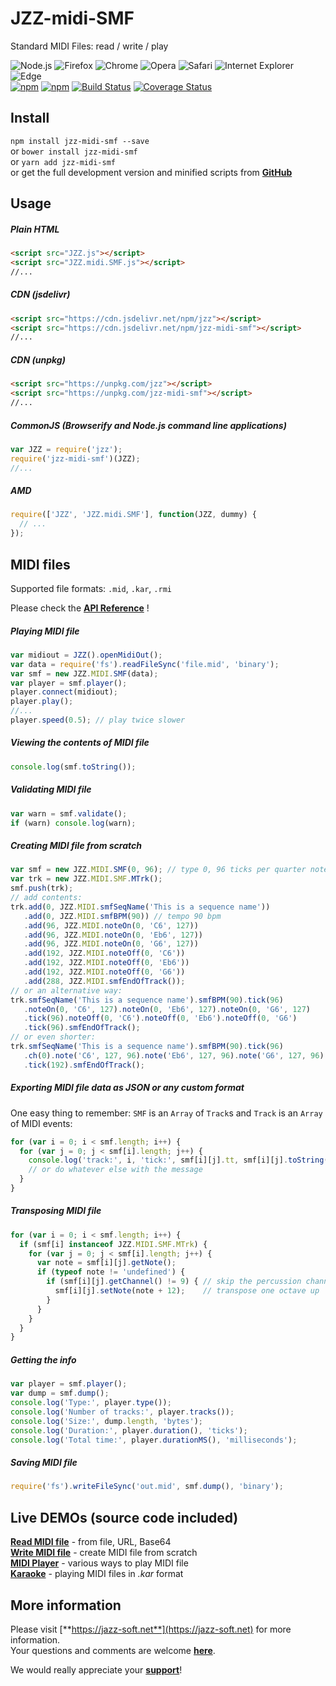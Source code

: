 # JZZ-midi-SMF

Standard MIDI Files: read / write / play

![Node.js](https://jazz-soft.github.io/img/nodejs.jpg)
![Firefox](https://jazz-soft.github.io/img/firefox.jpg)
![Chrome](https://jazz-soft.github.io/img/chrome.jpg)
![Opera](https://jazz-soft.github.io/img/opera.jpg)
![Safari](https://jazz-soft.github.io/img/safari.jpg)
![Internet Explorer](https://jazz-soft.github.io/img/msie.jpg)
![Edge](https://jazz-soft.github.io/img/edgc.jpg)  
[![npm](https://img.shields.io/npm/v/jzz-midi-smf.svg)](https://www.npmjs.com/package/jzz-midi-smf)
[![npm](https://img.shields.io/npm/dt/jzz-midi-smf.svg)](https://www.npmjs.com/package/jzz-midi-smf)
[![Build Status](https://travis-ci.com/jazz-soft/JZZ-midi-SMF.svg?branch=master)](https://travis-ci.com/jazz-soft/JZZ-midi-SMF)
[![Coverage Status](https://coveralls.io/repos/github/jazz-soft/JZZ-midi-SMF/badge.svg?branch=master)](https://coveralls.io/github/jazz-soft/JZZ-midi-SMF?branch=master)


## Install

`npm install jzz-midi-smf --save`  
or `bower install jzz-midi-smf`  
or `yarn add jzz-midi-smf`  
or get the full development version and minified scripts from [**GitHub**](https://github.com/jazz-soft/JZZ-midi-SMF)

## Usage

##### Plain HTML

```html
<script src="JZZ.js"></script>
<script src="JZZ.midi.SMF.js"></script>
//...
```

##### CDN (jsdelivr)

```html
<script src="https://cdn.jsdelivr.net/npm/jzz"></script>
<script src="https://cdn.jsdelivr.net/npm/jzz-midi-smf"></script>
//...
```

##### CDN (unpkg)

```html
<script src="https://unpkg.com/jzz"></script>
<script src="https://unpkg.com/jzz-midi-smf"></script>
//...
```

##### CommonJS (Browserify and Node.js command line applications)

```js
var JZZ = require('jzz');
require('jzz-midi-smf')(JZZ);
//...
```

##### AMD

```js
require(['JZZ', 'JZZ.midi.SMF'], function(JZZ, dummy) {
  // ...
});
```

## MIDI files
Supported file formats: `.mid`, `.kar`, `.rmi`

Please check the [**API Reference**](https://jazz-soft.net/doc/JZZ/midifile.html) !

##### Playing MIDI file

```js
var midiout = JZZ().openMidiOut();
var data = require('fs').readFileSync('file.mid', 'binary');
var smf = new JZZ.MIDI.SMF(data);
var player = smf.player();
player.connect(midiout);
player.play();
//...
player.speed(0.5); // play twice slower
```

##### Viewing the contents of MIDI file

```js
console.log(smf.toString());
```

##### Validating MIDI file

```js
var warn = smf.validate();
if (warn) console.log(warn);
```

##### Creating MIDI file from scratch

```js
var smf = new JZZ.MIDI.SMF(0, 96); // type 0, 96 ticks per quarter note
var trk = new JZZ.MIDI.SMF.MTrk();
smf.push(trk);
// add contents:
trk.add(0, JZZ.MIDI.smfSeqName('This is a sequence name'))
   .add(0, JZZ.MIDI.smfBPM(90)) // tempo 90 bpm
   .add(96, JZZ.MIDI.noteOn(0, 'C6', 127))
   .add(96, JZZ.MIDI.noteOn(0, 'Eb6', 127))
   .add(96, JZZ.MIDI.noteOn(0, 'G6', 127))
   .add(192, JZZ.MIDI.noteOff(0, 'C6'))
   .add(192, JZZ.MIDI.noteOff(0, 'Eb6'))
   .add(192, JZZ.MIDI.noteOff(0, 'G6'))
   .add(288, JZZ.MIDI.smfEndOfTrack());
// or an alternative way:
trk.smfSeqName('This is a sequence name').smfBPM(90).tick(96)
   .noteOn(0, 'C6', 127).noteOn(0, 'Eb6', 127).noteOn(0, 'G6', 127)
   .tick(96).noteOff(0, 'C6').noteOff(0, 'Eb6').noteOff(0, 'G6')
   .tick(96).smfEndOfTrack();
// or even shorter:
trk.smfSeqName('This is a sequence name').smfBPM(90).tick(96)
   .ch(0).note('C6', 127, 96).note('Eb6', 127, 96).note('G6', 127, 96)
   .tick(192).smfEndOfTrack();
```

##### Exporting MIDI file data as JSON or any custom format

One easy thing to remember: `SMF` is an `Array` of `Track`s and `Track` is an `Array` of MIDI events:

```js
for (var i = 0; i < smf.length; i++) {
  for (var j = 0; j < smf[i].length; j++) {
    console.log('track:', i, 'tick:', smf[i][j].tt, smf[i][j].toString());
    // or do whatever else with the message
  }
}
```

##### Transposing MIDI file

```js
for (var i = 0; i < smf.length; i++) {
  if (smf[i] instanceof JZZ.MIDI.SMF.MTrk) {
    for (var j = 0; j < smf[i].length; j++) {
      var note = smf[i][j].getNote();
      if (typeof note != 'undefined') {
        if (smf[i][j].getChannel() != 9) { // skip the percussion channel
          smf[i][j].setNote(note + 12);    // transpose one octave up
        }
      }
    }
  }
}
```

##### Getting the info

```js
var player = smf.player();
var dump = smf.dump();
console.log('Type:', player.type());
console.log('Number of tracks:', player.tracks());
console.log('Size:', dump.length, 'bytes');
console.log('Duration:', player.duration(), 'ticks');
console.log('Total time:', player.durationMS(), 'milliseconds');
```

##### Saving MIDI file

```js
require('fs').writeFileSync('out.mid', smf.dump(), 'binary');
```

## Live DEMOs (source code included)

[**Read MIDI file**](https://jazz-soft.net/demo/ReadMidiFile.html) - from file, URL, Base64  
[**Write MIDI file**](https://jazz-soft.net/demo/WriteMidiFile.html) - create MIDI file from scratch  
[**MIDI Player**](https://jazz-soft.net/demo/PlayMidiFile.html) - various ways to play MIDI file  
[**Karaoke**](https://jazz-soft.net/demo/Karaoke.html) - playing MIDI files in *.kar* format

## More information

Please visit [**https://jazz-soft.net**](https://jazz-soft.net) for more information.  
Your questions and comments are welcome [**here**](https://jazz-soft.org).

We would really appreciate your [**support**](https://jazz-soft.net/donate)!

